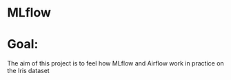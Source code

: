 # MLflow
# Goal:
The aim of this project is to feel how MLflow and Airflow work in practice on the Iris dataset
